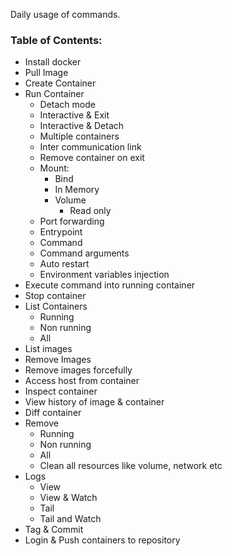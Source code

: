 Daily usage of commands.

### Table of Contents:
- Install docker
- Pull Image
- Create Container
- Run Container
	- Detach mode
	- Interactive & Exit
	- Interactive & Detach
	- Multiple containers
	- Inter communication link
	- Remove container on exit
	- Mount:
		- Bind
		- In Memory
		- Volume
			- Read only
	- Port forwarding
	- Entrypoint
	- Command
	- Command arguments
	- Auto restart
	- Environment variables injection
- Execute command into running container
- Stop container
- List Containers
	- Running
	- Non running
	- All 
- List images
- Remove Images
- Remove images forcefully
- Access host from container
- Inspect container
- View history of image & container
- Diff container
- Remove 
	- Running
	- Non running
	- All
	- Clean all resources like volume, network etc
- Logs
	- View
	- View & Watch
	- Tail
	- Tail and Watch
- Tag & Commit
- Login & Push containers to repository